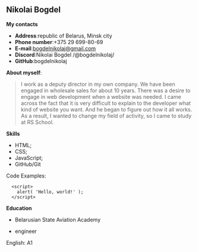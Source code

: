 **Nikolai Bogdel**
---
**My contacts**

- **Address**:republic of Belarus, Minsk city
- **Phone number**:+375 29 699-80-69
- **E-mail**:bogdelnikolaj@gmail.com
- **Discord**:Nikolai Bogdel /@bogdelnikolaj/
- **GitHub**:bogdelnikolaj 

**About myself**:
> I work as a deputy director in my own company. We have been engaged in wholesale sales    for about 10 years. There was a desire to engage in web development when a website 
> was    needed. I came across the fact that it is very difficult to explain to the 
> developer what kind of website you want. And he began to figure out how it all works. As
> a result, I wanted to change my field of activity, so I came to study at RS School.


**Skills**
- HTML;
- CSS;
- JavaScript;
- GitHub/Git

Code Examples:

```
  <script>
    alert( 'Hello, world!' );
  </script>
```

**Education**
- Belarusian State Aviation Academy
+ engineer


English: A1
